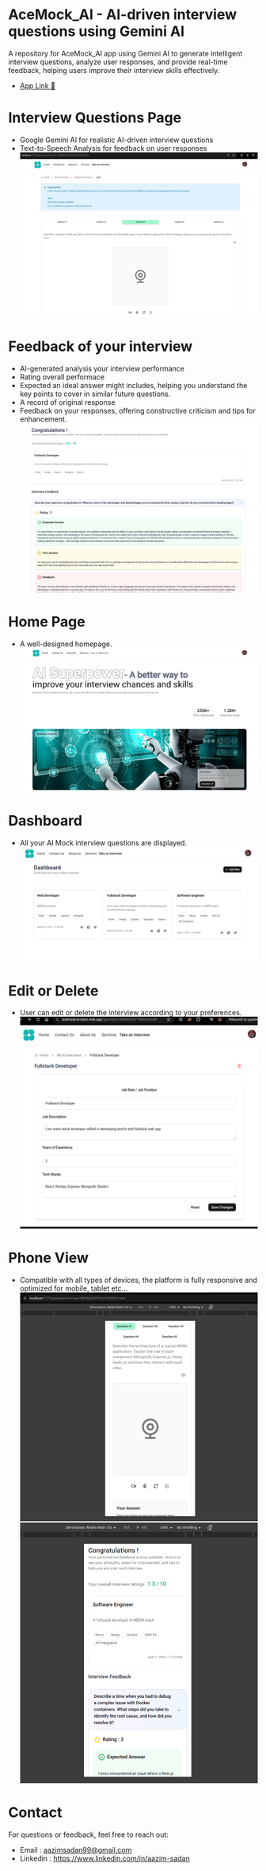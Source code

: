 # AceMock_AI - AI-driven interview questions using Gemini AI

A repository for AceMock_AI app using Gemini AI to generate intelligent interview questions, analyze user responses, and provide real-time feedback, helping users improve their interview skills effectively.
<br/>
- <a target="_blank" href="https://acemock-ai-react.web.app">App Link 🔗</a>

# Interview Questions Page
- Google Gemini AI for realistic AI-driven interview questions 
- Text-to-Speech Analysis for feedback on user responses
<img src="./assets/interview_page.png"></img>

# Feedback of your interview
- AI-generated analysis your interview performance
- Rating overall performace
- Expected an ideal answer might includes, helping you understand the key points to cover in similar future questions.
- A record of original response
- Feedback on your responses, offering constructive criticism and tips for enhancement.
<img src="./assets/feedback_page.png"></img>

# Home Page
- A well-designed homepage.
<img src="./assets/main_page.png"></img>

# Dashboard
- All your AI Mock interview questions are displayed.
<img src="./assets/dashboard.png"></img>

# Edit or Delete
- User can edit or delete the interview according to your preferences.
<img src="./assets/edit_interview.png"></img>

# Phone View
- Compatible with all types of devices, the platform is fully responsive and optimized for mobile, tablet etc...
<img src="./assets/phone_view.png"></img>
<img src="./assets/phone_view2.png"></img>

# Contact
For questions or feedback, feel free to reach out:
- Email : aazimsadan99@gmail.com
- Linkedin : https://www.linkedin.com/in/aazim-sadan

